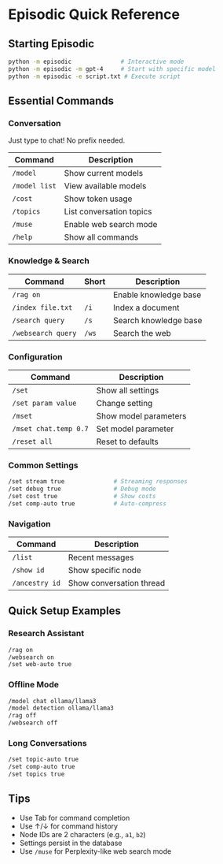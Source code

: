 # Episodic Quick Reference

## Starting Episodic
```bash
python -m episodic              # Interactive mode
python -m episodic -m gpt-4     # Start with specific model
python -m episodic -e script.txt # Execute script
```

## Essential Commands

### Conversation
Just type to chat! No prefix needed.

| Command | Description |
|---------|-------------|
| `/model` | Show current models |
| `/model list` | View available models |
| `/cost` | Show token usage |
| `/topics` | List conversation topics |
| `/muse` | Enable web search mode |
| `/help` | Show all commands |

### Knowledge & Search
| Command | Short | Description |
|---------|-------|-------------|
| `/rag on` | | Enable knowledge base |
| `/index file.txt` | `/i` | Index a document |
| `/search query` | `/s` | Search knowledge base |
| `/websearch query` | `/ws` | Search the web |

### Configuration
| Command | Description |
|---------|-------------|
| `/set` | Show all settings |
| `/set param value` | Change setting |
| `/mset` | Show model parameters |
| `/mset chat.temp 0.7` | Set model parameter |
| `/reset all` | Reset to defaults |

### Common Settings
```bash
/set stream true              # Streaming responses
/set debug true               # Debug mode
/set cost true                # Show costs
/set comp-auto true           # Auto-compress
```

### Navigation
| Command | Description |
|---------|-------------|
| `/list` | Recent messages |
| `/show id` | Show specific node |
| `/ancestry id` | Show conversation thread |

## Quick Setup Examples

### Research Assistant
```bash
/rag on
/websearch on
/set web-auto true
```

### Offline Mode
```bash
/model chat ollama/llama3
/model detection ollama/llama3
/rag off
/websearch off
```

### Long Conversations
```bash
/set topic-auto true
/set comp-auto true
/set topics true
```

## Tips
- Use Tab for command completion
- Use ↑/↓ for command history
- Node IDs are 2 characters (e.g., `a1`, `b2`)
- Settings persist in the database
- Use `/muse` for Perplexity-like web search mode